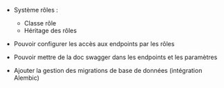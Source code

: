 - Système rôles :
    - Classe rôle
    - Héritage des rôles
- Pouvoir configurer les accès aux endpoints par les rôles

- Pouvoir mettre de la doc swagger dans les endpoints et les paramètres 

- Ajouter la gestion des migrations de base de données (intégration Alembic)

